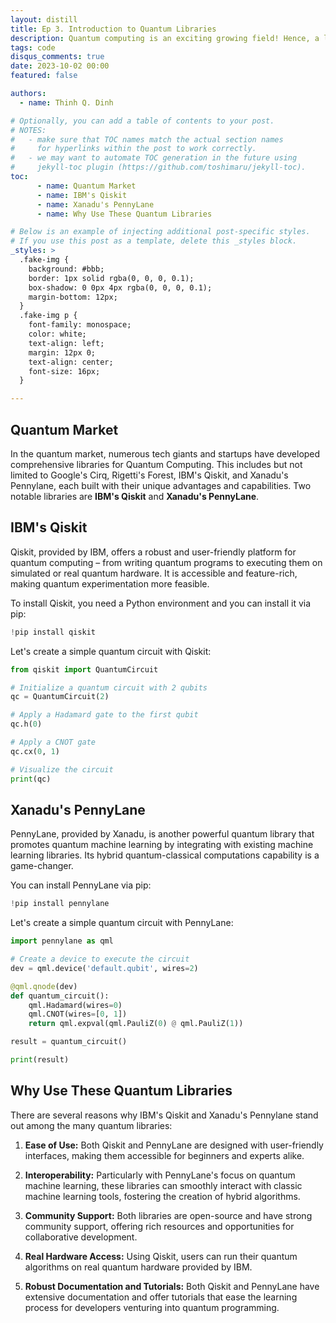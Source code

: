```yaml
---
layout: distill
title: Ep 3. Introduction to Quantum Libraries
description: Quantum computing is an exciting growing field! Hence, a lot of libs are being developed to make it easy for anyone to get into quantum computing. 
tags: code
disqus_comments: true
date: 2023-10-02 00:00
featured: false

authors:
  - name: Thinh Q. Dinh

# Optionally, you can add a table of contents to your post.
# NOTES:
#   - make sure that TOC names match the actual section names
#     for hyperlinks within the post to work correctly.
#   - we may want to automate TOC generation in the future using
#     jekyll-toc plugin (https://github.com/toshimaru/jekyll-toc).
toc:
      - name: Quantum Market
      - name: IBM's Qiskit
      - name: Xanadu's PennyLane
      - name: Why Use These Quantum Libraries 

# Below is an example of injecting additional post-specific styles.
# If you use this post as a template, delete this _styles block.
_styles: >
  .fake-img {
    background: #bbb;
    border: 1px solid rgba(0, 0, 0, 0.1);
    box-shadow: 0 0px 4px rgba(0, 0, 0, 0.1);
    margin-bottom: 12px;
  }
  .fake-img p {
    font-family: monospace;
    color: white;
    text-align: left;
    margin: 12px 0;
    text-align: center;
    font-size: 16px;
  }

---
```


## Quantum Market

In the quantum market, numerous tech giants and startups have developed comprehensive libraries for Quantum Computing. This includes but not limited to Google's Cirq, Rigetti's Forest, IBM's Qiskit, and Xanadu's Pennylane, each built with their unique advantages and capabilities. Two notable libraries are **IBM's Qiskit** and **Xanadu's PennyLane**.


## IBM's Qiskit

Qiskit, provided by IBM, offers a robust and user-friendly platform for quantum computing – from writing quantum programs to executing them on simulated or real quantum hardware. It is accessible and feature-rich, making quantum experimentation more feasible.

To install Qiskit, you need a Python environment and you can install it via pip:

```python
!pip install qiskit
```

Let's create a simple quantum circuit with Qiskit:


```python
from qiskit import QuantumCircuit

# Initialize a quantum circuit with 2 qubits
qc = QuantumCircuit(2)

# Apply a Hadamard gate to the first qubit
qc.h(0)

# Apply a CNOT gate
qc.cx(0, 1)

# Visualize the circuit
print(qc)
```

## Xanadu's PennyLane
PennyLane, provided by Xanadu, is another powerful quantum library that promotes quantum machine learning by integrating with existing machine learning libraries. Its hybrid quantum-classical computations capability is a game-changer.

You can install PennyLane via pip:

```python
!pip install pennylane
```

Let's create a simple quantum circuit with PennyLane:

```python
import pennylane as qml

# Create a device to execute the circuit
dev = qml.device('default.qubit', wires=2)

@qml.qnode(dev)
def quantum_circuit():
    qml.Hadamard(wires=0)
    qml.CNOT(wires=[0, 1])
    return qml.expval(qml.PauliZ(0) @ qml.PauliZ(1))

result = quantum_circuit()

print(result)
```

## Why Use These Quantum Libraries

There are several reasons why IBM's Qiskit and Xanadu's Pennylane stand out among the many quantum libraries:

1. **Ease of Use:** Both Qiskit and PennyLane are designed with user-friendly interfaces, making them accessible for beginners and experts alike.

2. **Interoperability:** Particularly with PennyLane's focus on quantum machine learning, these libraries can smoothly interact with classic machine learning tools, fostering the creation of hybrid algorithms. 

3. **Community Support:** Both libraries are open-source and have strong community support, offering rich resources and opportunities for collaborative development.

4. **Real Hardware Access:** Using Qiskit, users can run their quantum algorithms on real quantum hardware provided by IBM.

5. **Robust Documentation and Tutorials:** Both Qiskit and PennyLane have extensive documentation and offer tutorials that ease the learning process for developers venturing into quantum programming.